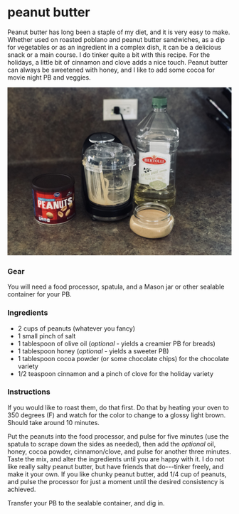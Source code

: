 # peanut butter

Peanut butter has long been a staple of my diet, and it is very easy to make. Whether used on roasted poblano and peanut butter sandwiches, as a dip for vegetables or as an ingredient in a complex dish, it can be a delicious snack or a main course. I do tinker quite a bit with this recipe. For the holidays, a little bit of cinnamon and clove adds a nice touch. Peanut butter can always be sweetened with honey, and I like to add some cocoa for movie night PB and veggies.

![](../images/peanut-butter.jpg)

### Gear

You will need a food processor, spatula, and a Mason jar or other sealable container for your PB.

### Ingredients

  * 2 cups of peanuts (whatever you fancy)
  * 1 small pinch of salt
  * 1 tablespoon of olive oil (_optional_ - yields a creamier PB for breads)
  * 1 tablespoon honey (_optional_ - yields a sweeter PB)
  * 1 tablespoon cocoa powder (or some chocolate chips) for the chocolate variety
  * 1/2 teaspoon cinnamon and a pinch of clove for the holiday variety

### Instructions

If you would like to roast them, do that first. Do that by heating your oven to 350 degrees (F) and watch for the color to change to a glossy light brown. Should take around 10 minutes.

Put the peanuts into the food processor, and pulse for five minutes (use the spatula to scrape down the sides as needed), then add the _optional_ oil, honey, cocoa powder, cinnamon/clove, and pulse for another three minutes. Taste the mix, and alter the ingredients until you are happy with it. I do not like really salty peanut butter, but have friends that do---tinker freely, and make it your own. If you like chunky peanut butter, add 1/4 cup of peanuts, and pulse the processor for just a moment until the desired consistency is achieved.

Transfer your PB to the sealable container, and dig in.
